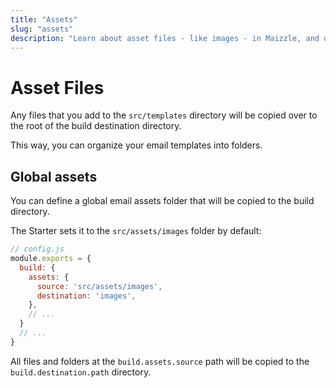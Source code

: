 ```yaml
---
title: "Assets"
slug: "assets"
description: "Learn about asset files - like images - in Maizzle, and organize your email templates into folders"
---
```


# Asset Files

Any files that you add to the `src/templates` directory will be copied over to the root of the build destination directory.

This way, you can organize your email templates into folders.

## Global assets

You can define a global email assets folder that will be copied to the build directory.

The Starter sets it to the `src/assets/images` folder by default:

```js
// config.js
module.exports = {
  build: {
    assets: {
      source: 'src/assets/images',
      destination: 'images',
    },
    // ...
  }
  // ...
}
```

All files and folders at the `build.assets.source` path will be copied to the `build.destination.path` directory.
